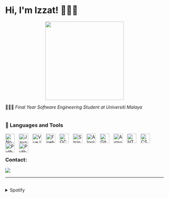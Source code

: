 # Hi, I'm Izzat! 🧑🏻‍💻

<div style="text-align: center;">
  <img src="https://i.pinimg.com/originals/8b/35/fe/8b35fef55fba1a201c9c7a11d3ec3d64.gif" width="250">
</div>



🧑🏻‍🎓 <i>Final Year Software Engineering Student at Universiti Malaya</i>

#

### 🧰 Languages and Tools

<img align="left" alt="NodeJS" width="30px" style="padding-right:10px;" src="https://cdn.jsdelivr.net/gh/devicons/devicon/icons/nodejs/nodejs-plain-wordmark.svg"/>
<img align="left" alt="Javascript" width="30px" style="padding-right:10px;" src="https://cdn.jsdelivr.net/gh/devicons/devicon/icons/javascript/javascript-original.svg"/>
<img align="left" alt="VueJS" width="30px" style="padding-right:10px;" src="https://cdn.jsdelivr.net/gh/devicons/devicon/icons/vuejs/vuejs-original.svg"/>
<img align="left" alt="Firebase" width="30px" style="padding-right:10px;" src="https://cdn.jsdelivr.net/gh/devicons/devicon/icons/firebase/firebase-plain.svg"/>
<img align="left" alt="GCP" width="30px" style="padding-right:10px;" src="https://user-images.githubusercontent.com/25181517/183911547-990692bc-8411-4878-99a0-43506cdb69cf.png"/>
<img align="left" alt="Stripe" width="30px" style="padding-right:10px;" src="https://cdn-icons-png.flaticon.com/512/5968/5968382.png"/>
<img align="left" alt="Algolia" width="30px" style="padding-right:10px;" src="https://cdn-icons-png.flaticon.com/512/5969/5969003.png"/>
<img align="left" alt="Git" width="30px" style="padding-right:10px;" src="https://cdn.jsdelivr.net/gh/devicons/devicon/icons/git/git-original.svg"/>
<picture>
  <source media="(prefers-color-scheme: dark)" srcset="https://astro.build/assets/press/logomark-dark.png">
  <source media="(prefers-color-scheme: light)" srcset="https://astro.build/assets/press/logomark-light.svg">
  <img align="left" alt="Astro" width="30px" style="padding-right:10px;" src="https://astro.build/assets/press/logomark-dark.png"/>
</picture>
<img align="left" alt="HTML" width="30px" style="padding-right:10px;" src="https://cdn.jsdelivr.net/gh/devicons/devicon/icons/html5/html5-plain.svg"/>
<img align="left" alt="CSS" width="30px" style="padding-right:10px;" src="https://cdn.jsdelivr.net/gh/devicons/devicon/icons/css3/css3-plain.svg"/>
<img align="left" alt="Python" width="30px" style="padding-right:10px;" src="https://cdn.jsdelivr.net/gh/devicons/devicon/icons/python/python-original-wordmark.svg"/>
<img align="left" alt="Python" width="30px" style="padding-right:10px;" src="https://cdn.jsdelivr.net/gh/devicons/devicon/icons/java/java-original.svg"/>
<br>
<br>

#

### Contact:
<a href="mailto:izzathaikalzainal@gmail.com"><img src="https://img.shields.io/badge/Gmail-D14836?style=for-the-badge&logo=gmail&logoColor=white"></a>

---
<br>

<details><summary>Spotify</summary>
This section updates <em>automatically</em> (If there is any changes).<br>
Since I like listening to music, it might be interesting to share my top tracks with 3 different timeframes.

<table>
<tr><th style="text-align:center">~ 4 Weeks</th><th style="text-align:center">~ 6 Months</th><th style="text-align:center">~ Several Years</th></tr>
<tr><td>

|No.|      Song       |
|:-:|:---------------:|
| 1 | <p align="center"><img id="shortImg_1" src="https://i.scdn.co/image/ab67616d0000485142b393df3e24a66e5accbf2b" width="64" height="64"><br/><b id="shortTitle_1">BAAM</b><br/><i id="shortArtist_1">MOMOLAND</i></p> |
| 2 | <p align="center"><img id="shortImg_2" src="https://i.scdn.co/image/ab67616d00004851c07d5d2fdc02ae252fcd07e5" width="64" height="64"><br/><b id="shortTitle_2">Dynamite</b><br/><i id="shortArtist_2">BTS</i></p> |
| 3 | <p align="center"><img id="shortImg_3" src="https://i.scdn.co/image/ab67616d00004851caf82abb2338880577e472be" width="64" height="64"><br/><b id="shortTitle_3">Taki Taki (feat. Selena Gomez, Ozuna & Cardi B)</b><br/><i id="shortArtist_3">DJ Snake</i></p> |
| 4 | <p align="center"><img id="shortImg_4" src="https://i.scdn.co/image/ab67616d0000485118d0ed4f969b376893f9a38f" width="64" height="64"><br/><b id="shortTitle_4">Boy With Luv (feat. Halsey)</b><br/><i id="shortArtist_4">BTS</i></p> |
| 5 | <p align="center"><img id="shortImg_5" src="https://i.scdn.co/image/ab67616d000048511e9a057052d59004caf47e22" width="64" height="64"><br/><b id="shortTitle_5">Roar</b><br/><i id="shortArtist_5">Katy Perry</i></p> |

</td><td>

|No.|      Song       |
|:-:|:---------------:|
| 1 | <p align="center"><img id="mediumImg_1" src="https://i.scdn.co/image/ab67616d0000485181d97a31253b898bc4149195" width="64" height="64"><br/><b id="mediumTitle_1">Run For Roses</b><br/><i id="mediumArtist_1">NMIXX</i></p> |
| 2 | <p align="center"><img id="mediumImg_2" src="https://i.scdn.co/image/ab67616d0000485181d97a31253b898bc4149195" width="64" height="64"><br/><b id="mediumTitle_2">DASH</b><br/><i id="mediumArtist_2">NMIXX</i></p> |
| 3 | <p align="center"><img id="mediumImg_3" src="https://i.scdn.co/image/ab67616d000048514b32002f8a5e4ee2a5db5ace" width="64" height="64"><br/><b id="mediumTitle_3">Love Me Like This</b><br/><i id="mediumArtist_3">NMIXX</i></p> |
| 4 | <p align="center"><img id="mediumImg_4" src="https://i.scdn.co/image/ab67616d00004851eb1b1bb1651e8cca563f3967" width="64" height="64"><br/><b id="mediumTitle_4">DICE</b><br/><i id="mediumArtist_4">NMIXX</i></p> |
| 5 | <p align="center"><img id="mediumImg_5" src="https://i.scdn.co/image/ab67616d00004851de5d7fcc7c044c9813e99b33" width="64" height="64"><br/><b id="mediumTitle_5">Roller Coaster</b><br/><i id="mediumArtist_5">NMIXX</i></p> |

</td><td>

|No.|      Song       |
|:-:|:---------------:|
| 1 | <p align="center"><img id="longImg_1" src="https://i.scdn.co/image/ab67616d0000485181d97a31253b898bc4149195" width="64" height="64"><br/><b id="longTitle_1">Run For Roses</b><br/><i id="longArtist_1">NMIXX</i></p> |
| 2 | <p align="center"><img id="longImg_2" src="https://i.scdn.co/image/ab67616d000048510744690248ef3ba7b776ea7b" width="64" height="64"><br/><b id="longTitle_2">ETA</b><br/><i id="longArtist_2">NewJeans</i></p> |
| 3 | <p align="center"><img id="longImg_3" src="https://i.scdn.co/image/ab67616d0000485178ef8fa2f28ad2ba65baed5f" width="64" height="64"><br/><b id="longTitle_3">SUNYI</b><br/><i id="longArtist_3">Joe Flizzow</i></p> |
| 4 | <p align="center"><img id="longImg_4" src="https://i.scdn.co/image/ab67616d0000485181d97a31253b898bc4149195" width="64" height="64"><br/><b id="longTitle_4">DASH</b><br/><i id="longArtist_4">NMIXX</i></p> | 
| 5 | <p align="center"><img id="longImg_5" src="https://i.scdn.co/image/ab67616d000048514b32002f8a5e4ee2a5db5ace" width="64" height="64"><br/><b id="longTitle_5">Love Me Like This</b><br/><i id="longArtist_5">NMIXX</i></p> |
</td></tr> </table>

</details>
